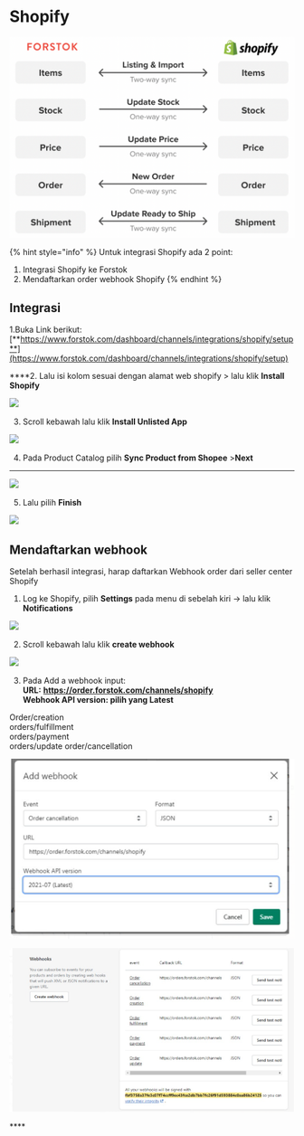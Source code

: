 # Shopify

![](../../.gitbook/assets/screen-shot-2021-05-31-at-1.16.24-pm.png)

{% hint style="info" %}
Untuk integrasi Shopify ada 2 point:  
1. Integrasi Shopify ke Forstok  
2. Mendaftarkan order webhook Shopify
{% endhint %}

## Integrasi

  
1.Buka Link berikut:  
[**https://www.forstok.com/dashboard/channels/integrations/shopify/setup**](https://www.forstok.com/dashboard/channels/integrations/shopify/setup)  
  
****2. Lalu isi kolom sesuai dengan alamat web shopify &gt; lalu klik **Install Shopify**

![](https://lh3.googleusercontent.com/hQBS5If8bHlVVrrdKZTc4tctcE8YQivr4mT744nJLKHeA2lFC4wUaTJvj2ZH3_PYJ0udqqAe-phpNKwyZ45lej59hRrwf7PTjg5xTlgCMAbYnWP0Gn6yHCmqROSqo37jW0W4JEqh)

3. Scroll kebawah lalu klik **Install Unlisted App**  


![](https://lh3.googleusercontent.com/0LDmdUl52d8LHByTdcj4ER3QXDRcdFbe135EQ1n5TUsOHcM_JMgPazOT0V-x9kk2kbZi-6BXXUbanpO03yNfg-P2XK9zEkvTSXG0wafEAzj0-AO0mzzMzNDpU9sJTdOdJ-6zhzoc)



4. Pada Product Catalog pilih **Sync Product from Shopee** &gt;**Next**   
****

![](https://lh5.googleusercontent.com/PfgpwCJAnMk9BP7JUoqCJZnucAuoEuTdV_gh8kr5VizBrzJ3ovX2uQnn2bUq94V8KBh2LE3B4PfQjGElC2ZPdN0kn_t0pJ8ukJYM4O-ww2Cz3i2XRRr4we8SaUC2v37cj1-GKjEh)



5. Lalu pilih **Finish**  


![](https://lh6.googleusercontent.com/Lp1V2183urp-JGxes8UmLg1Pc_5Xc5RxMXXt_QBs8Cm3t2q6hGmXjSkeB8vGDIY8mhlO3OJR1a4yPHjjK3vB0CQXvCT2m-DlXN_m-uQCK1ixC9z9Iuxf1UTaVEFdtjioQ8-n27Ee)

## Mendaftarkan webhook



Setelah berhasil integrasi, harap daftarkan Webhook order dari seller center Shopify

1. Log ke Shopify,  pilih **Settings** pada menu di sebelah kiri → lalu klik **Notifications**

![](https://lh4.googleusercontent.com/Itpx5JfT_B1m6D9xwiASDge6R53LmylM_q5hg5gE1kNFCNhECP1rZ-eBUFUTDjRoKeasQB5enm1NLZrHvMltzQ0PICkV_OolFf-5oANE9-kYhEps89VKoPiqf41BGzlXeiOh_1_S)

2. Scroll kebawah lalu klik **create webhook**

![](https://lh5.googleusercontent.com/EzAl2S-BqUVGxI3Nx0pqu5sGSS6Bnef5gshDxLYejq5YNKYljFBABsd5X4E12g5K6A7JdC2ZtIpJ4vBYsxfh57Gmta7eimJH3XGTmANpPM9-nkPT8lhtxnDXx6bVFaK72DdE-1j0)

3. Pada Add a webhook input:  
**URL:** [**https://order.forstok.com/channels/shopify**  
](https://orders.forstok.com/channels)**Webhook API version: pilih yang Latest**

Order/creation  
orders/fulfillment   
orders/payment   
orders/update order/cancellation

![](../../.gitbook/assets/image%20%28400%29.png)

![](../../.gitbook/assets/image%20%28401%29.png)

\*\*\*\*

